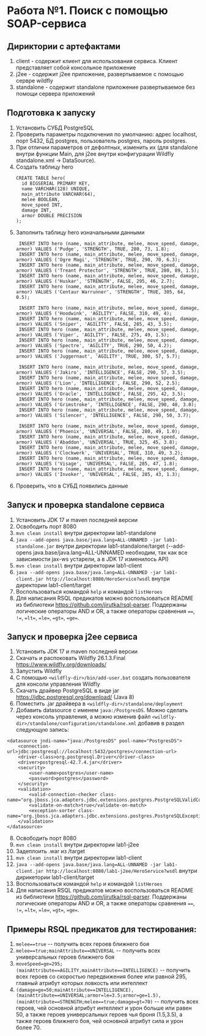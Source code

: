 # Работа №1. Поиск с помощью SOAP-сервиса

## Дириктории с артефактами
1. client - содержит клиент для использования сервиса. Клиент представляет собой консольное приложение
2. j2ee - содержит j2ee приложение, развертываемое с помощью сервре wildfly
3. standalone - содержит standalone приложение развертываемое без помощи сервера приложений

## Подготовка к запуску 
1. Установить СУБД PostgreSQL
2. Проверить параметры подключения по умолчанию: адрес localhost, порт 5432, БД postgres, пользователь postgres, пароль postgres.
3. При отличии параметров от дефолтных, изменить их (для standalone внутри функции Main, для j2ee внутри конфигурации Wildfly standalone.xml -> DataSource).
4. Создать таблицу hero 
    ```
    CREATE TABLE hero(
      id BIGSERIAL PRIMARY KEY,
      name VARCHAR(128) UNIQUE,
      main_attribute VARCHAR(64),
      melee BOOLEAN,
      move_speed INT,
      damage INT,
      armor DOUBLE PRECISION
    );
    ```
5. Заполнить таблицу hero изначальными данными
   ```
    INSERT INTO hero (name, main_attribute, melee, move_speed, damage, armor) VALUES ('Pudge', 'STRENGTH', TRUE, 280, 73, 1.8);
    INSERT INTO hero (name, main_attribute, melee, move_speed, damage, armor) VALUES ('Ogre Magi', 'STRENGTH', TRUE, 290, 70, 6.3);
    INSERT INTO hero (name, main_attribute, melee, move_speed, damage, armor) VALUES ('Treant Protector', 'STRENGTH', TRUE, 280, 89, 1.5);
    INSERT INTO hero (name, main_attribute, melee, move_speed, damage, armor) VALUES ('Huskar', 'STRENGTH', FALSE, 295, 46, 2.7);
    INSERT INTO hero (name, main_attribute, melee, move_speed, damage, armor) VALUES ('Centaur Warrunner', 'STRENGTH', TRUE, 305, 64, 0.5);

    INSERT INTO hero (name, main_attribute, melee, move_speed, damage, armor) VALUES ('Hoodwink', 'AGILITY', FALSE, 310, 49, 4);
    INSERT INTO hero (name, main_attribute, melee, move_speed, damage, armor) VALUES ('Sniper', 'AGILITY', FALSE, 285, 43, 3.5);
    INSERT INTO hero (name, main_attribute, melee, move_speed, damage, armor) VALUES ('Viper', 'AGILITY', FALSE, 275, 49, 1.5);
    INSERT INTO hero (name, main_attribute, melee, move_speed, damage, armor) VALUES ('Spectre', 'AGILITY', TRUE, 290, 50, 4.2);
    INSERT INTO hero (name, main_attribute, melee, move_speed, damage, armor) VALUES ('Juggernaut', 'AGILITY', TRUE, 300, 57, 5.7);

    INSERT INTO hero (name, main_attribute, melee, move_speed, damage, armor) VALUES ('Jakiro', 'INTELLIGENCE', FALSE, 290, 57, 3.5);
    INSERT INTO hero (name, main_attribute, melee, move_speed, damage, armor) VALUES ('Lion', 'INTELLIGENCE', FALSE, 290, 52, 2.5);
    INSERT INTO hero (name, main_attribute, melee, move_speed, damage, armor) VALUES ('Oracle', 'INTELLIGENCE', FALSE, 295, 42, 3.5);
    INSERT INTO hero (name, main_attribute, melee, move_speed, damage, armor) VALUES ('Grimstroke', 'INTELLIGENCE', FALSE, 290, 48, 3.0);
    INSERT INTO hero (name, main_attribute, melee, move_speed, damage, armor) VALUES ('Silencer', 'INTELLIGENCE', FALSE, 290, 50, 3.7);

    INSERT INTO hero (name, main_attribute, melee, move_speed, damage, armor) VALUES ('Phoenix', 'UNIVERSAL', FALSE, 280, 49, 1.0);
    INSERT INTO hero (name, main_attribute, melee, move_speed, damage, armor) VALUES ('Abaddon', 'UNIVERSAL', TRUE, 325, 45, 3.8);
    INSERT INTO hero (name, main_attribute, melee, move_speed, damage, armor) VALUES ('Clockwerk', 'UNIVERSAL', TRUE, 310, 49, 3.2);
    INSERT INTO hero (name, main_attribute, melee, move_speed, damage, armor) VALUES ('Visage', 'UNIVERSAL', FALSE, 285, 47, 1.8);
    INSERT INTO hero (name, main_attribute, melee, move_speed, damage, armor) VALUES ('Invoker', 'UNIVERSAL', FALSE, 285, 43, 1.3);
   ```
6. Проверить, что в СУБД появились данные

## Запуск и проверка standalone сервиса
1. Установить JDK 17 и maven последней версии
2. Освободить порт 8080
3. `mvn clean install` внутри директории lab1-standalone
4. `java --add-opens java.base/java.lang=ALL-UNNAMED -jar lab1-standalone.jar` внутри директории lab1-standalone/target (--add-opens java.base/java.lang=ALL-UNNAMED необходим, так как все зависимости jax-ws устарели, а в JDK 17 изменилось API)
5. `mvn clean install` внутри директории lab1-client
6. `java --add-opens java.base/java.lang=ALL-UNNAMED -jar lab1-client.jar http://localhost:8080/HeroService?wsdl` внутри директории lab1-client/target 
7. Воспользоваться командой `help` и командой `listHeroes`
8. Для написания RSQL предикатов можно воспользоваться README из библиотеки https://github.com/jirutka/rsql-parser. Поддержаны логические операторы AND и OR, а также операторы сравнения `==`, `!=`, `=lt=`, `=le=`, `=gt=`, `=ge=`.

## Запуск и проверка j2ee сервиса
1. Установить JDK 17 и maven последней версии
2. Скачать и распоковать Wildfly 26.1.3.Final https://www.wildfly.org/downloads/
3. Запустить Wildfly
4. С помощью `<wildfly-dir>/bin/add-user.bat` создать пользователя для консоли управления Wildfly
5. Скачать драйвер PostgreSQL в виде jar https://jdbc.postgresql.org/download/ (Java 8)
6. Поместить .jar драйвера в `<wildfly-dir>/standalone/deployment`
7. Добавить datasource с именем `java:/PostgresDS`. Можно сделать через консоль управления, а можно изменив файл `<wildfly-dir>/standalone/configuration/standalone.xml` добавив в раздел <datasources> следующую запись:
```
<datasource jndi-name="java:/PostgresDS" pool-name="PostgresDS">
    <connection-url>jdbc:postgresql://localhost:5432/postgres</connection-url>
    <driver-class>org.postgresql.Driver</driver-class>
    <driver>postgresql-42.7.4.jar</driver>
    <security>
        <user-name>postgres</user-name>
        <password>postgres</password>
    </security>
    <validation>
        <valid-connection-checker class-name="org.jboss.jca.adapters.jdbc.extensions.postgres.PostgreSQLValidConnectionChecker"/>
        <validate-on-match>true</validate-on-match>
        <exception-sorter class-name="org.jboss.jca.adapters.jdbc.extensions.postgres.PostgreSQLExceptionSorter"/>
    </validation>
</datasource>
```
8. Освободить порт 8080
9. `mvn clean install` внутри директории lab1-j2ee
10. Задеплоить .war из /target
11. `mvn clean install` внутри директории lab1-client
12. `java --add-opens java.base/java.lang=ALL-UNNAMED -jar lab1-client.jar http://localhost:8080/lab1-j2ee/HeroService?wsdl` внутри дирикетории lab1-client/target
14. Воспользоваться командой `help` и командой `listHeroes`
15. Для написания RSQL предикатов можно воспользоваться README из библиотеки https://github.com/jirutka/rsql-parser. Поддержаны логические операторы AND и OR, а также операторы сравнения `==`, `!=`, `=lt=`, `=le=`, `=gt=`, `=ge=`.


## Примеры RSQL предикатов для тестирования:
1. `melee==true` -- получить всех героев ближнего боя
2. `melee==true;mainAttribute==UNIVERSAL` -- получить всех универсальных героев ближнего боя
3. `moveSpeed=ge=295;(mainAttribute==AGILITY,mainAttribute==INTELLIGENCE)` -- получить всех героев со скоростью передвижения более или равной 295, главный атрибут которых ловкость или интеллект
4. `(damage=ge=50;mainAttribute==INTELLIGENCE),(mainAttribute==UNIVERSAL;armor=le=3.5;armor=ge=1.5),(mainAttribute==STRENGTH;melee==true;damage=gt=70)` -- получить всех героев, чей основной атрибут интеллект и урон больше или равен 50, а также героев универсальных героев чья броня (1.5,3.5), а также героев ближнего боя, чей основной атрибут сила и урон более 70.